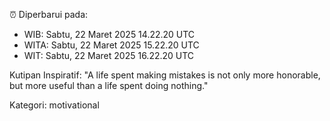 ⏰ Diperbarui pada:
- WIB: Sabtu, 22 Maret 2025 14.22.20 UTC
- WITA: Sabtu, 22 Maret 2025 15.22.20 UTC
- WIT: Sabtu, 22 Maret 2025 16.22.20 UTC

Kutipan Inspiratif:
"A life spent making mistakes is not only more honorable, but more useful than a life spent doing nothing."


Kategori: motivational

